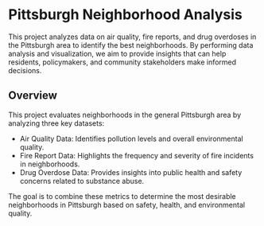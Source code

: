 <h1>Pittsburgh Neighborhood Analysis</h1>

<p>This project analyzes data on air quality, fire reports, and drug overdoses in the Pittsburgh area to identify the best neighborhoods. By performing data analysis and visualization, we aim to provide insights that can help residents, policymakers, and community stakeholders make informed decisions.</p>

<h2>Overview</h2>

<p>This project evaluates neighborhoods in the general Pittsburgh area by analyzing three key datasets:</p>

* Air Quality Data: Identifies pollution levels and overall environmental quality.
*   Fire Report Data: Highlights the frequency and severity of fire incidents in neighborhoods.
*    Drug Overdose Data: Provides insights into public health and safety concerns related to substance abuse.

<p>The goal is to combine these metrics to determine the most desirable neighborhoods in Pittsburgh based on safety, health, and environmental quality.</p>
